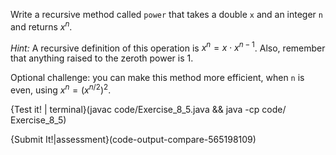 Write a recursive method called `power` that takes a double `x` and an integer `n` and returns $x^n$.

*Hint:* A recursive definition of this operation is $x^n = x \cdot x^{n-1}$.
Also, remember that anything raised to the zeroth power is 1.

Optional challenge: you can make this method more efficient, when `n` is even, using $x^n = \left( x^{n/2} \right)^2$.

{Test it! | terminal}(javac code/Exercise_8_5.java && java -cp code/ Exercise_8_5)

{Submit It!|assessment}(code-output-compare-565198109)
